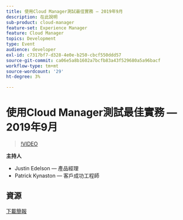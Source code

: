 ```yaml
---
title: 使用Cloud Manager測試最佳實務 — 2019年9月
description: 在此說明
sub-product: cloud-manager
feature-set: Experience Manager
feature: Cloud Manager
topics: Development
type: Event
audience: developer
exl-id: c7317bf7-d328-4e0e-b250-cbcf550ddd57
source-git-commit: ca06e5a8b1602a7bcfb83a43f529680a5a96bacf
workflow-type: tm+mt
source-wordcount: '29'
ht-degree: 3%

---
```


# 使用Cloud Manager測試最佳實務 — 2019年9月

>[!VIDEO](https://video.tv.adobe.com/v/329028/?quality=9&learn=on)

**主持人**

* Justin Edelson — 產品經理
* Patrick Kynaston — 客戶成功工程師

## 資源

[下載簡報](./assets/CloudManagerWebinarSeptember2019.pdf)
